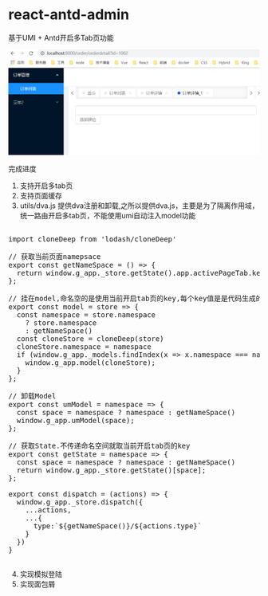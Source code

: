 # react-antd-admin

基于UMI + Antd开启多Tab页功能

<img src="https://github.com/FourLeafClover/react-antd-admin/raw/master/src/assets/images/readme1.png" />

完成进度

1. 支持开启多tab页
2. 支持页面缓存
3. utils/dva.js 提供dva注册和卸载,之所以提供dva.js，主要是为了隔离作用域，统一路由开启多tab页，不能使用umi自动注入model功能
<pre>

import cloneDeep from 'lodash/cloneDeep'

// 获取当前页面namepsace
export const getNameSpace = () => {
  return window.g_app._store.getState().app.activePageTab.key;
};

// 挂在model,命名空的是使用当前开启tab页的key,每个key值是是代码生成的唯一值。保存store的作用于隔离。
export const model = store => {
  const namespace = store.namespace
    ? store.namespace
    : getNameSpace()
  const cloneStore = cloneDeep(store)
  cloneStore.namespace = namespace
  if (window.g_app._models.findIndex(x => x.namespace === namespace) < 0) {
    window.g_app.model(cloneStore);
  }
};

// 卸载Model
export const umModel = namespace => {
  const space = namespace ? namespace : getNameSpace()
  window.g_app.umModel(space);
};

// 获取State.不传递命名空间就取当前开启tab页的key
export const getState = namespace => {
  const space = namespace ? namespace : getNameSpace()
  return window.g_app._store.getState()[space];
};

export const dispatch = (actions) => {
  window.g_app._store.dispatch({
    ...actions,
    ...{
      type:`${getNameSpace()}/${actions.type}`
    }
  })
}

</pre>

4. 实现模拟登陆
5. 实现面包屑
